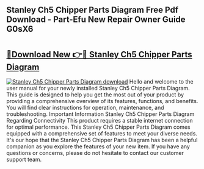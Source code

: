 ## Stanley Ch5 Chipper Parts Diagram Free Pdf Download - Part-Efu New Repair Owner Guide G0sX6

# <h2><a href="http://dfszeu.blite.top/?on=Stanley+Ch5+Chipper+Parts+Diagram">🔗Download New 👉🔴 Stanley Ch5 Chipper Parts Diagram</a></h2>

[![Stanley Ch5 Chipper Parts Diagram download](https://i.imgur.com/lujVjoI.png)](http://dfszeu.blite.top/?on=Stanley+Ch5+Chipper+Parts+Diagram)
Hello and welcome to the user manual for your newly installed Stanley Ch5 Chipper Parts Diagram. This guide is designed to help you get the most out of your product by providing a comprehensive overview of its features, functions, and benefits. You will find clear instructions for operation, maintenance, and troubleshooting. Important Information Stanley Ch5 Chipper Parts Diagram Regarding Connectivity This product requires a stable internet connection for optimal performance. This Stanley Ch5 Chipper Parts Diagram comes equipped with a comprehensive set of features to meet your diverse needs. It's our hope that the Stanley Ch5 Chipper Parts Diagram has been a helpful companion as you explore the features of your new item. If you have any questions or concerns, please do not hesitate to contact our customer support team.
